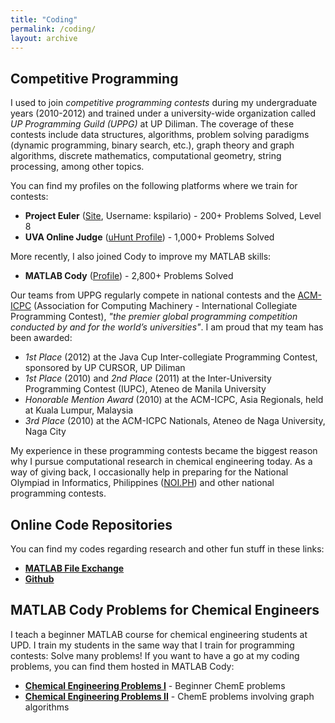 ```yaml
---
title: "Coding"
permalink: /coding/
layout: archive
---
```


## Competitive Programming

I used to join *competitive programming contests* during my undergraduate years (2010-2012) and trained under a university-wide organization called *UP Programming Guild (UPPG)* at UP Diliman. The coverage of these contests include data structures, algorithms, problem solving paradigms (dynamic programming, binary search, etc.), graph theory and graph algorithms, discrete mathematics, computational geometry, string processing, among other topics. 

You can find my profiles on the following platforms where we train for contests:
- **Project Euler** ([Site](https://projecteuler.net/), Username: kspilario) - 200+ Problems Solved, Level 8
- **UVA Online Judge** ([uHunt Profile](https://uhunt.onlinejudge.org/id/58112)) - 1,000+ Problems Solved

More recently, I also joined Cody to improve my MATLAB skills:
- **MATLAB Cody** ([Profile](https://www.mathworks.com/matlabcentral/cody/players/8722869)) - 2,800+ Problems Solved 

Our teams from UPPG regularly compete in national contests and the [ACM-ICPC](https://icpc.global/) (Association for Computing Machinery - International Collegiate Programming Contest), *"the premier global programming competition conducted by and for the world’s universities"*. I am proud that my team has been awarded:

- *1st Place* (2012) at the Java Cup Inter-collegiate Programming Contest, sponsored by UP CURSOR, UP Diliman
- *1st Place* (2010) and *2nd Place* (2011) at the Inter-University Programming Contest (IUPC), Ateneo de Manila University
- *Honorable Mention Award* (2010) at the ACM-ICPC, Asia Regionals, held at Kuala Lumpur, Malaysia
- *3rd Place* (2010) at the ACM-ICPC Nationals, Ateneo de Naga University, Naga City

My experience in these programming contests became the biggest reason why I pursue computational research in chemical engineering today. As a way of giving back, I occasionally help in preparing for the National Olympiad in Informatics, Philippines ([NOI.PH](https://noi.ph/)) and other national programming contests.

## Online Code Repositories

You can find my codes regarding research and other fun stuff in these links:
- [**MATLAB File Exchange**](https://www.mathworks.com/matlabcentral/profile/authors/8722869?detail=fileexchange) 
- [**Github**](https://github.com/kspilario)

## MATLAB Cody Problems for Chemical Engineers

I teach a beginner MATLAB course for chemical engineering students at UPD. I train my students in the same way that I train for programming contests: Solve many problems! If you want to have a go at my coding problems, you can find them hosted in MATLAB Cody:
- [**Chemical Engineering Problems I**](https://www.mathworks.com/matlabcentral/cody/groups/2385) - Beginner ChemE problems
- [**Chemical Engineering Problems II**](https://www.mathworks.com/matlabcentral/cody/groups/2508) - ChemE problems involving graph algorithms

